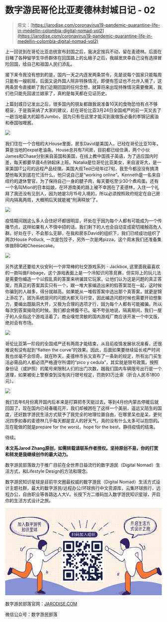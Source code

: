 <!--yml
category: 未分类
date: 2022-06-26 00:00:00
-->

# 数字游民哥伦比亚麦德林封城日记 - 02

> 原文：[https://jarodise.com/coronavirus19-pandemic-quarantine-life-in-medellin-colombia-digital-nomad-vol2](https://jarodise.com/coronavirus19-pandemic-quarantine-life-in-medellin-colombia-digital-nomad-vol2)

上一回说到在哥伦比亚总统宣布封国之后，我决定按兵不动，留在麦德林。后面在目睹了各种留学生华侨群体在回国路上的幺蛾子之后，我越发庆幸自己没有选择冒险回国，给自己和祖国人民们添乱。

接下来令我没有想到的是，国内一天之内连发两条禁令，先是说每个国家只能每周只能有一艘航班，后面又说外国人除非特殊情况，即便有签证也不允许入境了，这两条禁令直接断了我们近期回国的任何念想，就算将来出现特殊情况需要撤离，我们也只能先回波兰娘家了，真的是每天都在见证历史。

上篇封城日记发出之后，很多国内的朋友都跟我说准备10天的食物恐怕有点不够稳妥，于是我采纳了大家的建议，赶在哥伦比亚3月24日全国戒严的前一天又去了一趟当地最大的超市Jumbo，因为只有在这里才能买到我做饭必备的李锦记酱油和泰国咖喱酱。

![](img/1c934ac02d2249736813a2d6bc08a8b2.png)

我们住在一个合租的大House里面，房东David是美国人，已经在哥伦比亚10年，算是当地的expat老油条。House总共有7间房，目前都已经住满，两个小伙James和Chase分别来自英国和美国，在线上教中国孩子英语，为了适应国内时差，每天都要早晨4点钟起床上班。Natalia是位哥伦比亚美女，来自波哥大，是一家美国IT公司的远程产品经理。美国大叔Ted已经年过7旬，我至今都没没有搞清楚他每天到底在忙活什么，他只说自己是“working online”。Kenneth是一名来自纽约的退休警官，为了保持自己一身的腱子肉，每天要吃至少30个煮鸡蛋。还有一个名叫Miori的日本姑娘，在环游南美的路上被不幸困在了麦德林，入住一个礼拜了我还没有见到人，因为她是3月15号入境的，所以必须按照政府规定在自己房间内隔离两周，大概明后天就能被“刑满释放”了。

![](img/fa0d6ca41a96edb4e1927c0b69e20314.png)

疫情期间跟这么多人合住好坏都很明显，坏处在于因为每个人都有可能成为一个传播节点，这样如果有人不慎中招的话，我们剩下的人也会自动变成密切接触高危人群。好处在于，不会那么无聊，在我和房东David的组织下，我们已经成功组织了两次House Potluck, 一次是包饺子，另外一次是烤pizza，这个周末我们还准备集体做BBQ和Cheesecake。

![](img/70fa838a8b4f1f6ad4e3802570b41e59.png)

另外这里还要给大伙安利一个非常棒的社交游戏系列 - Jackbox, 这里面我最喜欢的一款叫做Fibbage，这个游戏表面上是一个冷知识问答竞赛，但实际上的玩儿法是需要你编造一个以假乱真的答案来哄骗其它玩家，让他们认为这是问题的真正答案，而真正的答案其实只有一个，跟一堆大家编造出来的假答案混在一起，这时候你骗到的人越多，得分就越高。如果能从一堆假答案中选出那个真答案，就更是锦上添花了。因为系统提问的问题大都天马行空，因此编造问题时候也需要开动想象力，要编出既脑洞大开，又极为合理的选项才行，因为每个人都有可能被骗，所以每次到答案揭晓的时候，我们都会捧腹不已。毫不夸张地说，隔离期间，我们一屋子的人全指这个游戏活着了。商业嗅觉灵敏的国内游戏厂商应该开发一个中文版，绝对会有市场。

![](img/7aa142bfe11a88ca7cbc95d9766eac0c.png)

哥伦比亚第一阶段的全国戒严还有两周才能结束，从目前疫情发展状况来看，还很难说有没有起到“flatten the curve”的效果。因此，后面如果要继续延长戒严时间我也丝毫不会惊奇。就在昨天，麦德林市长又宣布了一条新的规定，所有出门买生活必需品的人都必须严格遵守所谓的“pico y cedula”，其实就是限号政策。按照身份证（或护照）的尾号来限制人们的出门次数，跟我们国内车辆限号出行是一个道理，如果被街上警察查到没有执行限号规定，罚款93万比索（折合人民币1800元）。

![](img/60b5273775c42064e2d7bf9bda416bf0.png)

我们去年6月份离开国内后本来是打算把冬天挺过去，等到4月份内蒙古停暖后就回国了，现在国内已经春暖花开，我们却被困在了这样一个美丽，遥远又陌生的国度，还好数字游民生活方式赋予了我完全的地理位置自由，在哪里呆也是呆，更何况四季如春的麦德林几乎每天都是宜人的好天气，真的没有什么太多可以抱怨的。现在能做的就是prepare for the worst，hope for the best，静待疫情的结束。

待续。

**本文系Jarod Zhang原创，如需转载请联系作者授权。坚持原创不易，你的打赏和转发是我继续创作的最大动力。**

数字游民部落致力于推广目前在全世界日益流行的数字游民（Digital Nomad）生活方式，和Lifestyle Design的方法和理念。

数字游民知识星球是目前华文圈最权威的数字游民（Digital Nomad）生活方式设计主题社群，最大的数字游民/远程办公/环球旅行中文资源库，云集环球旅行，远程办公，自由职业等各路达人大V。长按下方二维码加入数字游民知识星球，开启你的生活方式设计之旅。

![zsxq.png](img/f1233ea1c58940dcf12fbafdce4aee76.png)

数字游民部落官网：[JARODISE.COM](http://JARODISE.COM)

微信公众号：数字游民部落